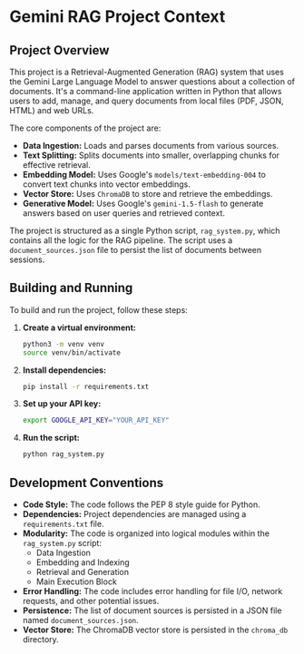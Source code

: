 # Gemini RAG Project Context

## Project Overview

This project is a Retrieval-Augmented Generation (RAG) system that uses the Gemini Large Language Model to answer questions about a collection of documents. It's a command-line application written in Python that allows users to add, manage, and query documents from local files (PDF, JSON, HTML) and web URLs.

The core components of the project are:

*   **Data Ingestion:** Loads and parses documents from various sources.
*   **Text Splitting:** Splits documents into smaller, overlapping chunks for effective retrieval.
*   **Embedding Model:** Uses Google's `models/text-embedding-004` to convert text chunks into vector embeddings.
*   **Vector Store:** Uses `ChromaDB` to store and retrieve the embeddings.
*   **Generative Model:** Uses Google's `gemini-1.5-flash` to generate answers based on user queries and retrieved context.

The project is structured as a single Python script, `rag_system.py`, which contains all the logic for the RAG pipeline. The script uses a `document_sources.json` file to persist the list of documents between sessions.

## Building and Running

To build and run the project, follow these steps:

1.  **Create a virtual environment:**
    ```bash
    python3 -m venv venv
    source venv/bin/activate
    ```

2.  **Install dependencies:**
    ```bash
    pip install -r requirements.txt
    ```

3.  **Set up your API key:**
    ```bash
    export GOOGLE_API_KEY="YOUR_API_KEY"
    ```

4.  **Run the script:**
    ```bash
    python rag_system.py
    ```

## Development Conventions

*   **Code Style:** The code follows the PEP 8 style guide for Python.
*   **Dependencies:** Project dependencies are managed using a `requirements.txt` file.
*   **Modularity:** The code is organized into logical modules within the `rag_system.py` script:
    *   Data Ingestion
    *   Embedding and Indexing
    *   Retrieval and Generation
    *   Main Execution Block
*   **Error Handling:** The code includes error handling for file I/O, network requests, and other potential issues.
*   **Persistence:** The list of document sources is persisted in a JSON file named `document_sources.json`.
*   **Vector Store:** The ChromaDB vector store is persisted in the `chroma_db` directory.
